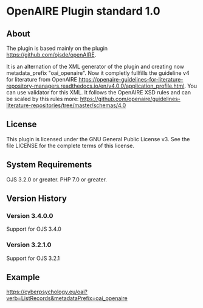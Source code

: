 # OpenAIRE Plugin standard 1.0

About
-----
The plugin is based mainly on the plugin https://github.com/ojsde/openAIRE.

It is an alternation of the XML generator of the plugin and creating now metadata_prefix "oai_openaire". Now it completly fullfills the guideline v4 for literature from OpenAIRE https://openaire-guidelines-for-literature-repository-managers.readthedocs.io/en/v4.0.0/application_profile.html. You can use validator for this XML. It follows the OpenAIRE XSD rules and can be scaled by this rules more: https://github.com/openaire/guidelines-literature-repositories/tree/master/schemas/4.0

License
-------
This plugin is licensed under the GNU General Public License v3. See the file LICENSE for the complete terms of this license.

System Requirements
-------------------
OJS 3.2.0 or greater.
PHP 7.0 or greater.

Version History
---------------
### Version 3.4.0.0

Support for OJS 3.4.0

### Version 3.2.1.0

Support for OJS 3.2.1

Example
---------------
https://cyberpsychology.eu/oai?verb=ListRecords&metadataPrefix=oai_openaire
